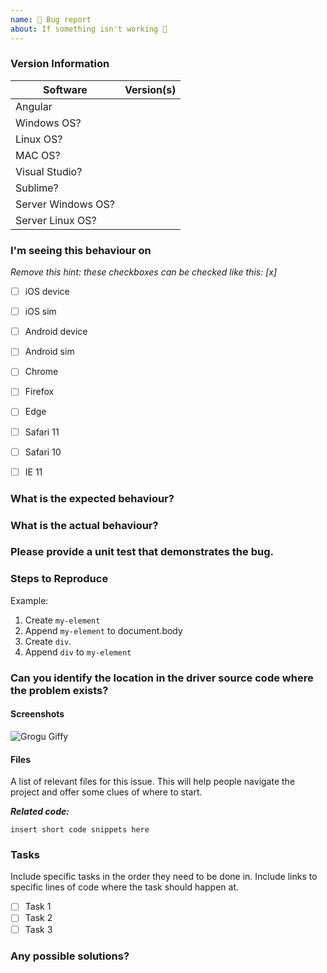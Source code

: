 ```yaml
---
name: 🐜 Bug report
about: If something isn't working 🔧
---
```


### Version Information
| Software                       | Version(s) |
| ------------------------| ---------- |
| Angular   |                 |
| Windows OS?     |                 |
| Linux OS?           |                 |
| MAC OS?           |                 
| Visual Studio?               |                 |
| Sublime?          |                 |
| Server Windows OS?     |                 |
| Server Linux OS?           |                 |


### I'm seeing this behaviour on
_Remove this hint: these checkboxes can be checked like this: [x]_

- [ ] iOS device
- [ ] iOS sim
- [ ] Android device
- [ ] Android sim

- [ ] Chrome
- [ ] Firefox
- [ ] Edge
- [ ] Safari 11
- [ ] Safari 10
- [ ] IE 11

### What is the expected behaviour?

### What is the actual behaviour?

### Please provide a unit test that demonstrates the bug.

### Steps to Reproduce
Example:

1. Create `my-element`
2. Append `my-element` to document.body
3. Create `div`.
4. Append `div` to `my-element`


### Can you identify the location in the driver source code where the problem exists?

#### Screenshots
![Grogu Giffy](https://media.giphy.com/media/Wn74RUT0vjnoU98Hnt/giphy.gif)

#### Files
A list of relevant files for this issue. This will help people navigate the project and offer some clues of where to start.

***Related code:***

<!-- If you are able to illustrate the bug or feature request with an example, please provide a sample application via one of the following means:
A sample application via GitHub
StackBlitz (https://stackblitz.com)
Plunker (http://plnkr.co/edit/cpeRJs?p=preview)
-->

```
insert short code snippets here
```

### Tasks
Include specific tasks in the order they need to be done in. Include links to specific lines of code where the task should happen at.
- [ ] Task 1
- [ ] Task 2
- [ ] Task 3

### Any possible solutions?

